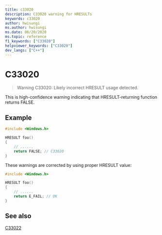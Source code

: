 ```yaml
---
title: c33020
description: C33020 warning for HRESULTs
keywords: c33020
author: hwisungi
ms.author: hwisungi
ms.date: 06/20/2020
ms.topic: reference
f1_keywords: ["C33020"]
helpviewer_keywords: ["C33020"]
dev_langs: ["C++"]
---
```

# C33020

> Warning C33020: Likely incorrect HRESULT usage detected.

This is high-confidence warning indicating that HRESULT-returning function returns FALSE.

## Example

```cpp
#include <Windows.h>

HRESULT foo()
{
    // ......
    return FALSE; // C33020
}
```

These warnings are corrected by using proper HRESULT value:

```cpp
#include <Windows.h>

HRESULT foo()
{
    // ......
    return E_FAIL; // OK
}
```

## See also

[C33022](./c33022.md)
